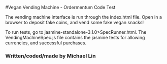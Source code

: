 #Vegan Vending Machine - Ordermentum Code Test

The vending machine interface is run through the index.html file. Open in a browser to deposit fake coins, and vend some fake vegan snacks!

To run tests, go to jasmine-standalone-3.1.0>SpecRunner.html. The VendingMachineSpec.js file contains the jasmine tests for allowing currencies, and successful purchases.


### Written/coded/made by Michael Lin
